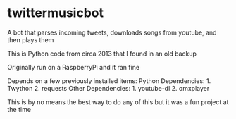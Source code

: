 # twittermusicbot
A bot that parses incoming tweets, downloads songs from youtube, and then plays them

This is Python code from circa 2013 that I found in an old backup

Originally run on a RaspberryPi and it ran fine

Depends on a few previously installed items:
    Python Dependencies:
        1. Twython
        2. requests
    Other Dependencies:
        1. youtube-dl
        2. omxplayer

This is by no means the best way to do any of this but it was a fun project at the time